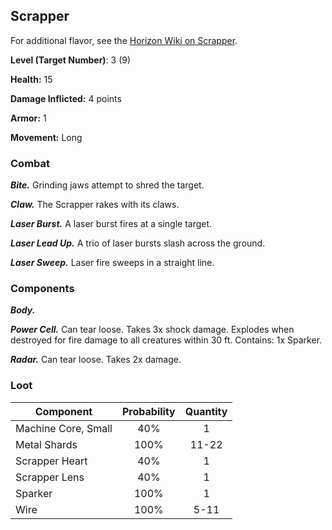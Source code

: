 <!-- +template machine scrapper cypher-creature -->

## Scrapper

For additional flavor, see the [Horizon Wiki on Scrapper](https://horizon.fandom.com/wiki/Scrapper).

**Level (Target Number)**: 3 (9)

**Health:** 15

**Damage Inflicted:** 4 points

**Armor:** 1

**Movement:** Long

### Combat

_**Bite.**_
Grinding jaws attempt to shred the target.

_**Claw.**_
The Scrapper rakes with its claws.

_**Laser Burst.**_
A laser burst fires at a single target.

_**Laser Lead Up.**_
A trio of laser bursts slash across the ground.

_**Laser Sweep.**_
Laser fire sweeps in a straight line.

### Components

_**Body.**_

_**Power Cell.**_
Can tear loose.
Takes 3x shock damage.
Explodes when destroyed for fire damage to all creatures within 30 ft.
Contains: 1x Sparker.

_**Radar.**_
Can tear loose.
Takes 2x damage.

### Loot

| Component | Probability | Quantity |
| --- | :---: | :---: |
| Machine Core, Small | 40% | 1 |
| Metal Shards | 100% | 11-22 |
| Scrapper Heart | 40% | 1 |
| Scrapper Lens | 40% | 1 |
| Sparker | 100% | 1 |
| Wire | 100% | 5-11 |


<!-- -template machine scrapper cypher-creature -->
